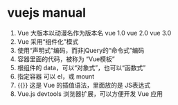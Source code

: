 # vuejs manual

1. Vue 大版本以动漫名作为版本名 vue 1.0 vue 2.0 vue 3.0
2. Vue 采用“组件化”模式
3. 使用“声明式”编码，而非jQuery的“命令式”编码
4. 容器里面的代码，被称为 “Vue模板”
5. 根组件的 data，可以“对象式”，也可以“函数式”
6. 指定容器 可以 el，或 mount
7. {{}} 这是 Vue 的插值语法，里面放的是 JS表达式
8. Vue.js devtools 浏览器扩展，可以方便开发 Vue 应用
